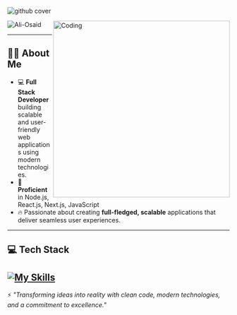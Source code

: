 ![github cover](https://media.licdn.com/dms/image/v2/D4D16AQHXxVSe8QLyEw/profile-displaybackgroundimage-shrink_350_1400/profile-displaybackgroundimage-shrink_350_1400/0/1727455475623?e=1753315200&v=beta&t=bZBc_WIa7qXyew50hZGCDIa7Ckf4kkPaLVkOyqrQFCk)

<img align="right" alt="Coding" width="400" src="https://t3.ftcdn.net/jpg/06/01/17/18/360_F_601171862_l7yZ0wujj8o2SowiKTUsfLEEx8KunYNd.jpg">

<p align="left"> 
  <img src="https://komarev.com/ghpvc/?username=Hammad-Alam&label=Profile%20views&color=0e75b6&style=flat" alt="Ali-Osaid" /> 
</p>

---

## 👨‍💻 About Me

- 💻 **Full Stack Developer** building scalable and user-friendly web applications using modern technologies.
- 🚀 **Proficient** in Node.js, React.js, Next.js, JavaScript
- 🔥 Passionate about creating **full-fledged, scalable** applications that deliver seamless user experiences.

---

## 💻 Tech Stack

[![My Skills](https://skillicons.dev/icons?i=react,nodejs,ts,js,nextjs,docker,mysql,mongodb,prisma,git,github,vercel,vscode,tailwind,express,redux,postman,python,linux&theme=dark)](https://skillicons.dev)
---

⚡ *"Transforming ideas into reality with clean code, modern technologies, and a commitment to excellence."*
